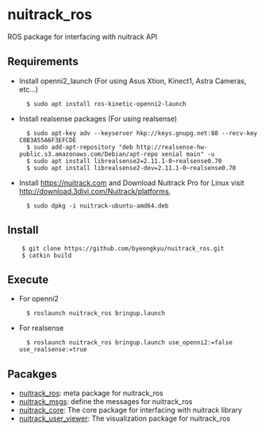 # nuitrack_ros
ROS package for interfacing with nuitrack API


## Requirements

* Install openni2_launch (For using Asus Xtion, Kinect1, Astra Cameras, etc...)

        $ sudo apt install ros-kinetic-openni2-launch


* Install realsense packages (For using realsense)

        $ sudo apt-key adv --keyserver hkp://keys.gnupg.net:80 --recv-key C8B3A55A6F3EFCDE
        $ sudo add-apt-repository "deb http://realsense-hw-public.s3.amazonaws.com/Debian/apt-repo xenial main" -u
        $ sudo apt install librealsense2=2.11.1-0~realsense0.70
        $ sudo apt install librealsense2-dev=2.11.1-0~realsense0.70


* Install https://nuitrack.com and Download Nuitrack Pro for Linux
  visit http://download.3divi.com/Nuitrack/platforms,

        $ sudo dpkg -i nuitrack-ubuntu-amd64.deb


## Install

        $ git clone https://github.com/byeongkyu/nuitrack_ros.git
        $ catkin build


## Execute

* For openni2

        $ roslaunch nuitrack_ros bringup.launch


* For realsense

        $ roslaunch nuitrack_ros bringup.launch use_openni2:=false use_realsense:=true


## Pacakges

* [nuitrack_ros](./nuitrack_ros): meta package for nuitrack_ros
* [nuitrack_msgs](./nuitrack_msgs): define the messages for nuitrack_ros
* [nuitrack_core](./nuitrack_core): The core package for interfacing with nuitrack library
* [nuitrack_user_viewer](./nuitrack_user_viewer): The visualization package for nuitrack_ros

